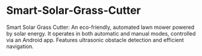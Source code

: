 # Smart-Solar-Grass-Cutter
Smart Solar Grass Cutter: An eco-friendly, automated lawn mower powered by solar energy. It operates in both automatic and manual modes, controlled via an Android app. Features ultrasonic obstacle detection and efficient navigation.
